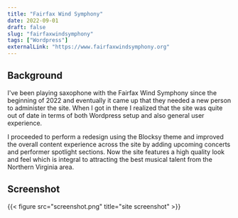 ```yaml
---
title: "Fairfax Wind Symphony"
date: 2022-09-01
draft: false
slug: "fairfaxwindsymphony"
tags: ["Wordpress"]
externalLink: "https://www.fairfaxwindsymphony.org"
---
```


## Background
I've been playing saxophone with the Fairfax Wind Symphony since the beginning of 2022 and eventually it came up that they needed a new person to administer the site. When I got in there I realized that the site was quite out of date in terms of both Wordpress setup and also general user experience. 

I proceeded to perform a redesign using the Blocksy theme and improved the overall content experience across the site by adding upcoming concerts and performer spotlight sections. Now the site features a high quality look and feel which is integral to attracting the best musical talent from the Northern Virginia area. 

## Screenshot
{{< figure src="screenshot.png" title="site screenshot" >}}

